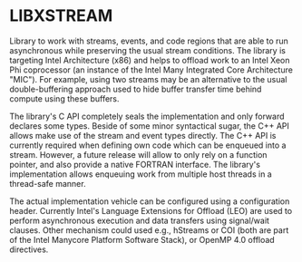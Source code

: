 LIBXSTREAM
==========
Library to work with streams, events, and code regions that are able to run asynchronous while preserving the usual stream conditions. The library is targeting Intel Architecture (x86) and helps to offload work to an Intel Xeon Phi coprocessor (an instance of the Intel Many Integrated Core Architecture "MIC"). For example, using two streams may be an alternative to the usual double-buffering approach used to hide buffer transfer time behind compute using these buffers.

The library's C API completely seals the implementation and only forward declares some types. Beside of some minor syntactical sugar, the C++ API allows make use of the stream and event types directly. The C++ API is currently required when defining own code which can be enqueued into a stream. However, a future release will allow to only rely on a function pointer, and also provide a native FORTRAN interface. The library's implementation allows enqueuing work from multiple host threads in a thread-safe manner.

The actual implementation vehicle can be configured using a configuration header. Currently Intel's Language Extensions for Offload (LEO) are used to perform asynchronous execution and data transfers using signal/wait clauses. Other mechanism could used e.g., hStreams or COI (both are part of the Intel Manycore Platform Software Stack), or OpenMP 4.0 offload directives.
